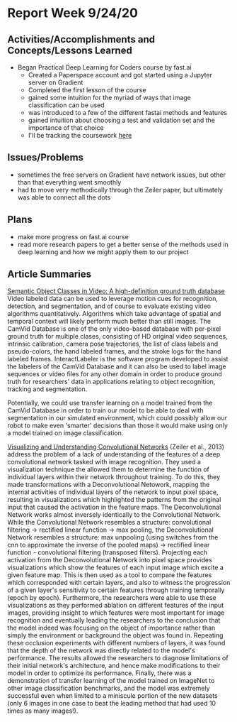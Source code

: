 # Report Week 9/24/20
## Activities/Accomplishments and Concepts/Lessons Learned
* Began Practical Deep Learning for Coders course by fast.ai
  * Created a Paperspace account and got started using a Jupyter server on Gradient
  * Completed the first lesson of the course
  * gained some intuition for the myriad of ways that image classification can be used
  * was introduced to a few of the different fastai methods and features
  * gained intuition about choosing a test and validation set and the importance of that choice
  * I'll be tracking the coursework [here](https://github.com/JaredMejia/research-fall-20/tree/master/practical-deep-learning-course/lesson-1-intro)
## Issues/Problems
* sometimes the free servers on Gradient have network issues, but other than that everything went smoothly
* had to move very methodically through the Zeiler paper, but ultimately was able to connect all the dots
## Plans
* make more progress on fast.ai course
* read more research papers to get a better sense of the methods used in deep learning and how we might apply them to our project
## Article Summaries
[Semantic Object Classes in Video: A high-definition ground truth database](http://www0.cs.ucl.ac.uk/staff/G.Brostow/papers/Brostow_2009-PRL.pdf)
Video labeled data can be used to leverage motion cues for recognition, detection, and segmentation, and of course to evaluate existing video algorithms quantitatively. Algorithms which take advantage of spatial and temporal context will likely perform much better than still images. The CamVid Database is one of the only video-based database with per-pixel ground truth for multiple clases, consisting of HD original video sequences, intrinsic calibration, camera pose trajectories, the list of class labels and pseudo-colors, the hand labeled frames, and the stroke logs for the hand labeled frames. InteractLabeler is the software program developed to assist the labelers of the CamVid Database and it can also be used to label image sequences or video files for any other domain in order to produce ground truth for researchers' data in applications relating to object recognition, tracking and segmentation. 

Potentially, we could use transfer learning on a model trained from the CamVid Database in order to train our model to be able to deal with segmentation in our simulated environment, which could possibly allow our robot to make even 'smarter' decisions than those it would make using only a model trained on image classification.

[Visualizing and Understanding Convolutional Networks](https://arxiv.org/abs/1311.2901)
(Zeiler et al., 2013) address the problem of a lack of understanding of the features of a deep convolutional network tasked with image recognition. They used a visualization technique the allowed them to determine the function of individual layers within their network throughout training. To do this, they made transformations with a Deconvolutional Netowork, mapping the internal activities of individual layers of the network to input pixel space, resulting in visualizations which highlighted the patterns from the original input that caused the activation in the feature maps. The Deconvolutional Network works almost inversely identically to the Convolutional Network. While the Convolutional Network resembles a structure: convolutional filtering -> rectified linear function -> max pooling, the Deconvolutional Network resembles a structure: max unpooling (using switches from the cnn to approximate the inverse of the pooled maps) -> rectified linear function - convolutional filtering (transposed filters). Projecting each activation from the Deconvolutional Network into pixel space provides visualizations which show the features of each input image which excite a given feature map. This is then used as a tool to compare the features which corresponded with certain layers, and also to witness the progression of a given layer's sensitivity to certain features through training temporally (epoch by epoch). Furthermore, the researchers were able to use these visualizations as they performed ablation on different features of the input images, providing insight to which features were most important for image recognition and eventually leading the researchers to the conclusion that the model indeed was focusing on the object of importance rather than simply the environment or background the object was found in. Repeating these occlusion experiments with different numbers of layers, it was found that the depth of the network was directly related to the model's performance. The results allowed the researchers to diagnose limitations of their initial network's architecture, and hence make modifications to their model in order to optimize its performance. Finally, there was a demonstration of transfer learning of the model trained on ImageNet to other image classification benchmarks, and the model was extremely successful even when limited to a miniscule portion of the new datasets (only 6 images in one case to beat the leading method that had used 10 times as many images!).
